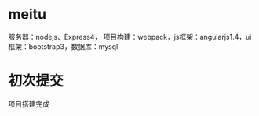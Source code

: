# meitu
服务器：nodejs、Express4，
项目构建：webpack，js框架：angularjs1.4，ui框架：bootstrap3，数据库：mysql
# 初次提交
项目搭建完成


